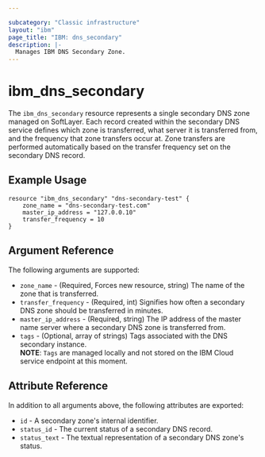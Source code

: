 ```yaml
---

subcategory: "Classic infrastructure"
layout: "ibm"
page_title: "IBM: dns_secondary"
description: |-
  Manages IBM DNS Secondary Zone.
---
```


# ibm\_dns_secondary

The `ibm_dns_secondary` resource represents a single secondary DNS zone managed on SoftLayer. Each record created within the secondary DNS service defines which zone is transferred, what server it is transferred from, and the frequency that zone transfers occur at. Zone transfers are performed automatically based on the transfer frequency set on the secondary DNS record.

## Example Usage

```hcl
resource "ibm_dns_secondary" "dns-secondary-test" {
    zone_name = "dns-secondary-test.com"
    master_ip_address = "127.0.0.10"
    transfer_frequency = 10
}
```

## Argument Reference

The following arguments are supported:

* `zone_name` - (Required, Forces new resource, string) The name of the zone that is transferred.
* `transfer_frequency` - (Required, int) Signifies how often a secondary DNS zone should be transferred in minutes.
* `master_ip_address` - (Required, string)  The IP address of the master name server where a secondary DNS zone is transferred from.
* `tags` - (Optional, array of strings) Tags associated with the DNS secondary instance.  
  **NOTE**: `Tags` are managed locally and not stored on the IBM Cloud service endpoint at this moment.

## Attribute Reference

In addition to all arguments above, the following attributes are exported:

* `id` - A secondary zone's internal identifier.
* `status_id` - The current status of a secondary DNS record.
* `status_text` - The textual representation of a secondary DNS zone's status.